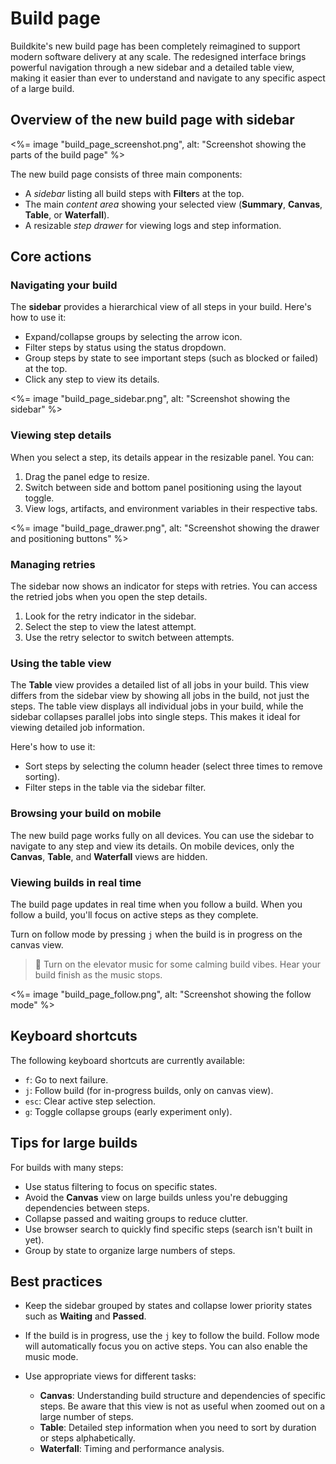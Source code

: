 # Build page

Buildkite's new build page has been completely reimagined to support modern software delivery at any scale. The redesigned interface brings powerful navigation through a new sidebar and a detailed table view, making it easier than ever to understand and navigate to any specific aspect of a large build.

## Overview of the new build page with sidebar

<%= image "build_page_screenshot.png", alt: "Screenshot showing the parts of the build page" %>

The new build page consists of three main components:

- A _sidebar_ listing all build steps with **Filter**s at the top.
- The main _content area_ showing your selected view (**Summary**, **Canvas**, **Table**, or **Waterfall**).
- A resizable _step drawer_ for viewing logs and step information.

## Core actions

### Navigating your build

The **sidebar** provides a hierarchical view of all steps in your build. Here's how to use it:

- Expand/collapse groups by selecting the arrow icon.
- Filter steps by status using the status dropdown.
- Group steps by state to see important steps (such as blocked or failed) at the top.
- Click any step to view its details.

<%= image "build_page_sidebar.png", alt: "Screenshot showing the sidebar" %>

### Viewing step details

When you select a step, its details appear in the resizable panel. You can:

1. Drag the panel edge to resize.
1. Switch between side and bottom panel positioning using the layout toggle.
1. View logs, artifacts, and environment variables in their respective tabs.

<%= image "build_page_drawer.png", alt: "Screenshot showing the drawer and positioning buttons" %>

### Managing retries

The sidebar now shows an indicator for steps with retries. You can access the retried jobs when you open the step details.

1. Look for the retry indicator in the sidebar.
1. Select the step to view the latest attempt.
1. Use the retry selector to switch between attempts.

### Using the table view

The **Table** view provides a detailed list of all jobs in your build. This view differs from the sidebar view by showing all jobs in the build, not just the steps. The table view displays all individual jobs in your build, while the sidebar collapses parallel jobs into single steps. This makes it ideal for viewing detailed job information.

Here's how to use it:

- Sort steps by selecting the column header (select three times to remove sorting).
- Filter steps in the table via the sidebar filter.

### Browsing your build on mobile

The new build page works fully on all devices. You can use the sidebar to navigate to any step and view its details. On mobile devices, only the **Canvas**, **Table**, and **Waterfall** views are hidden.

### Viewing builds in real time

The build page updates in real time when you follow a build. When you follow a build, you'll focus on active steps as they complete.

Turn on follow mode by pressing `j` when the build is in progress on the canvas view.

> 📘
> Turn on the elevator music for some calming build vibes. Hear your build finish as the music stops.

<%= image "build_page_follow.png", alt: "Screenshot showing the follow mode" %>

## Keyboard shortcuts

The following keyboard shortcuts are currently available:

- `f`: Go to next failure.
- `j`: Follow build (for in-progress builds, only on canvas view).
- `esc`: Clear active step selection.
- `g`: Toggle collapse groups (early experiment only).

## Tips for large builds

For builds with many steps:

- Use status filtering to focus on specific states.
- Avoid the **Canvas** view on large builds unless you're debugging dependencies between steps.
- Collapse passed and waiting groups to reduce clutter.
- Use browser search to quickly find specific steps (search isn't built in yet).
- Group by state to organize large numbers of steps.

## Best practices

- Keep the sidebar grouped by states and collapse lower priority states such as **Waiting** and **Passed**.
- If the build is in progress, use the `j` key to follow the build. Follow mode will automatically focus you on active steps. You can also enable the music mode.
- Use appropriate views for different tasks:

    * **Canvas**: Understanding build structure and dependencies of specific steps. Be aware that this view is not as useful when zoomed out on a large number of steps.
    * **Table**: Detailed step information when you need to sort by duration or steps alphabetically.
    * **Waterfall**: Timing and performance analysis.
